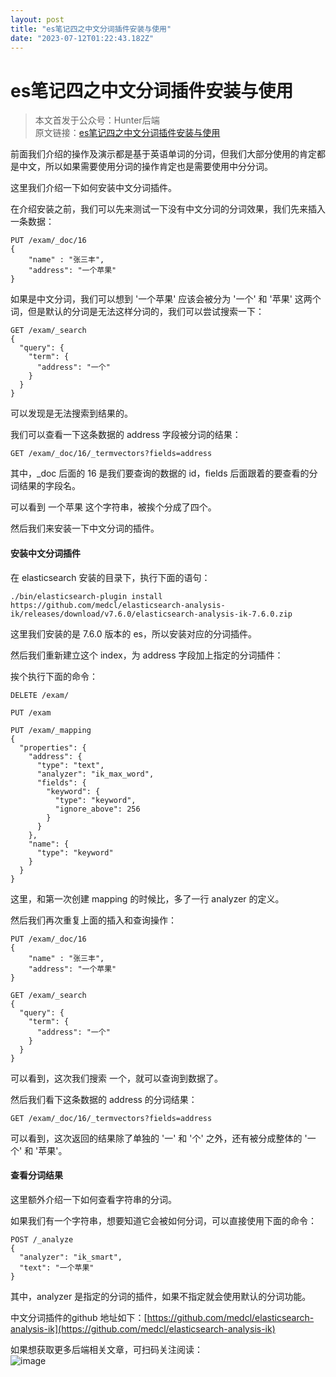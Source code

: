 ```yaml
---
layout: post
title: "es笔记四之中文分词插件安装与使用"
date: "2023-07-12T01:22:43.182Z"
---
```

es笔记四之中文分词插件安装与使用
=================

> 本文首发于公众号：Hunter后端  
> 原文链接：[es笔记四之中文分词插件安装与使用](https://mp.weixin.qq.com/s/aQuwrUzLZDKLv_K8dKeVzw)

前面我们介绍的操作及演示都是基于英语单词的分词，但我们大部分使用的肯定都是中文，所以如果需要使用分词的操作肯定也是需要使用中分分词。

这里我们介绍一下如何安装中文分词插件。

在介绍安装之前，我们可以先来测试一下没有中文分词的分词效果，我们先来插入一条数据：

    PUT /exam/_doc/16
    {
        "name" : "张三丰",
        "address": "一个苹果"
    }
    

如果是中文分词，我们可以想到 '一个苹果' 应该会被分为 '一个' 和 '苹果' 这两个词，但是默认的分词是无法这样分词的，我们可以尝试搜索一下：

    GET /exam/_search
    {
      "query": {
        "term": {
          "address": "一个"
        }
      }
    }
    

可以发现是无法搜索到结果的。

我们可以查看一下这条数据的 address 字段被分词的结果：

    GET /exam/_doc/16/_termvectors?fields=address
    

其中，\_doc 后面的 16 是我们要查询的数据的 id，fields 后面跟着的要查看的分词结果的字段名。

可以看到 一个苹果 这个字符串，被挨个分成了四个。

然后我们来安装一下中文分词的插件。

#### 安装中文分词插件

在 elasticsearch 安装的目录下，执行下面的语句：

    ./bin/elasticsearch-plugin install https://github.com/medcl/elasticsearch-analysis-ik/releases/download/v7.6.0/elasticsearch-analysis-ik-7.6.0.zip
    

这里我们安装的是 7.6.0 版本的 es，所以安装对应的分词插件。

然后我们重新建立这个 index，为 address 字段加上指定的分词插件：

挨个执行下面的命令：

    DELETE /exam/
    
    PUT /exam
    
    PUT /exam/_mapping
    {
      "properties": {
        "address": {
          "type": "text",
          "analyzer": "ik_max_word",
          "fields": {
            "keyword": {
              "type": "keyword",
              "ignore_above": 256
            }
          }
        },
        "name": {
          "type": "keyword"
        }
      }
    }
    

这里，和第一次创建 mapping 的时候比，多了一行 analyzer 的定义。

然后我们再次重复上面的插入和查询操作：

    PUT /exam/_doc/16
    {
        "name" : "张三丰",
        "address": "一个苹果"
    }
    
    GET /exam/_search
    {
      "query": {
        "term": {
          "address": "一个"
        }
      }
    }
    

可以看到，这次我们搜索 一个，就可以查询到数据了。

然后我们看下这条数据的 address 的分词结果：

    GET /exam/_doc/16/_termvectors?fields=address
    

可以看到，这次返回的结果除了单独的 '一' 和 '个' 之外，还有被分成整体的 '一个' 和 '苹果'。

#### 查看分词结果

这里额外介绍一下如何查看字符串的分词。

如果我们有一个字符串，想要知道它会被如何分词，可以直接使用下面的命令：

    POST /_analyze
    {
      "analyzer": "ik_smart",
      "text": "一个苹果"
    }
    

其中，analyzer 是指定的分词的插件，如果不指定就会使用默认的分词功能。

中文分词插件的github 地址如下：[https://github.com/medcl/elasticsearch-analysis-ik](https://github.com/medcl/elasticsearch-analysis-ik)

如果想获取更多后端相关文章，可扫码关注阅读：  
![image](https://img2023.cnblogs.com/blog/1298097/202307/1298097-20230711202933898-1893441005.png)